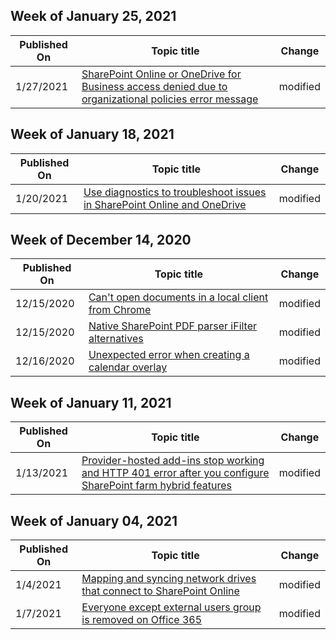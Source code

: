 <!-- This file is generated automatically each week. Changes made to this file will be overwritten.-->



## Week of January 25, 2021


| Published On |Topic title | Change |
|------|------------|--------|
| 1/27/2021 | [SharePoint Online or OneDrive for Business access denied due to organizational policies error message](/sharepoint/troubleshoot/sharing-and-permissions/access-denied-due-to-org-policies) | modified |


## Week of January 18, 2021


| Published On |Topic title | Change |
|------|------------|--------|
| 1/20/2021 | [Use diagnostics to troubleshoot issues in SharePoint Online and OneDrive](/sharepoint/troubleshoot/diagnostics/sharepoint-and-onedrive-diagnostics) | modified |


## Week of December 14, 2020


| Published On |Topic title | Change |
|------|------------|--------|
| 12/15/2020 | [Can't open documents in a local client from Chrome](/sharepoint/troubleshoot/lists-and-libraries/cant-open-sp-documents-from-chrome) | modified |
| 12/15/2020 | [Native SharePoint PDF parser iFilter alternatives](/sharepoint/troubleshoot/lists-and-libraries/ifilter-alternative-to-the-native-pdf-parser) | modified |
| 12/16/2020 | [Unexpected error when creating a calendar overlay](/sharepoint/troubleshoot/lists-and-libraries/fails-creating-calendar-overlay) | modified |


## Week of January 11, 2021


| Published On |Topic title | Change |
|------|------------|--------|
| 1/13/2021 | [Provider-hosted add-ins stop working and HTTP 401 error after you configure SharePoint farm hybrid features](/sharepoint/troubleshoot/administration/provider-hosted-add-ins-stop-working-and-http-401-error-after-configure-farm-hybrid-features) | modified |


## Week of January 04, 2021


| Published On |Topic title | Change |
|------|------------|--------|
| 1/4/2021 | [Mapping and syncing network drives that connect to SharePoint Online](/sharepoint/troubleshoot/administration/troubleshoot-mapped-network-drives) | modified |
| 1/7/2021 | [Everyone except external users group is removed on Office 365](/sharepoint/troubleshoot/sharing-and-permissions/everyone-except-external-user-removed) | modified |
